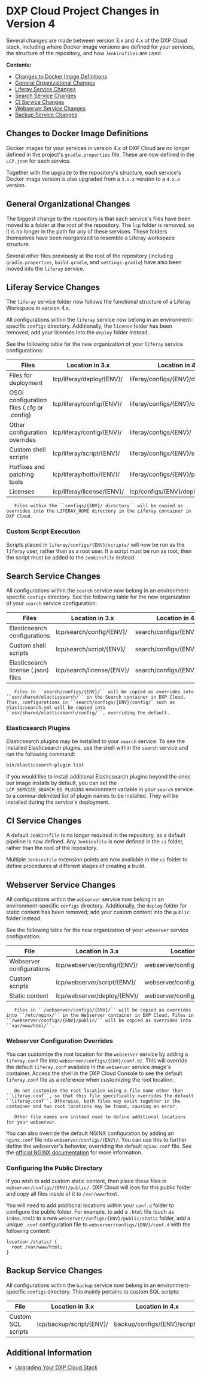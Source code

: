 # DXP Cloud Project Changes in Version 4

Several changes are made between version 3.x and 4.x of the DXP Cloud stack, including where Docker image versions are defined for your services, the structure of the repository, and how `Jenkinsfiles` are used.

**Contents:**

* [Changes to Docker Image Definitions](#changes-to-docker-image-definitions)
* [General Organizational Changes](#general-organizational-changes)
* [Liferay Service Changes](#liferay-service-changes)
* [Search Service Changes](#search-service-changes)
* [CI Service Changes](#ci-service-changes) 
* [Webserver Service Changes](#webserver-service-changes)
* [Backup Service Changes](#backup-service-changes)

## Changes to Docker Image Definitions

Docker images for your services in version 4.x of DXP Cloud are no longer defined in the project's `gradle.properties` file. These are now defined in the `LCP.json` for each service.

Together with the upgrade to the repository's structure, each service's Docker image version is also upgraded from a `3.x.x` version to a `4.x.x` version.

## General Organizational Changes

The biggest change to the repository is that each service's files have been moved to a folder at the root of the repository. The `lcp` folder is removed, so it is no longer in the path for any of these services. These folders themselves have been reorganized to resemble a Liferay workspace structure. <!-- TODO: Point to workspace documentation -->

Several other files previously at the root of the repository (including `gradle.properties`, `build.gradle`, and `settings.gradle`) have also been moved into the `liferay` service.

## Liferay Service Changes

The `liferay` service folder now follows the functional structure of a Liferay Workspace in version 4.x. <!-- TODO: Point to workspace documentation -->

All configurations within the `liferay` service now belong in an environment-specific `configs` directory. Additionally, the `license` folder has been removed; add your licenses into the `deploy` folder instead.

See the following table for the new organization of your `liferay` service configurations:

| **Files** | **Location in 3.x** | **Location in 4.x** |
| --- | --- | --- |
| Files for deployment | lcp/liferay/deploy/{ENV}/ | liferay/configs/{ENV}/deploy/ |
| OSGi configuration files (.cfg or .config) | lcp/liferay/config/{ENV}/ | liferay/configs/{ENV}/osgi/configs/ |
| Other configuration overrides | lcp/liferay/config/{ENV}/ | liferay/configs/{ENV}/ |
| Custom shell scripts | lcp/liferay/script/{ENV}/ | liferay/configs/{ENV}/scripts/ |
| Hotfixes and patching tools | lcp/liferay/hotfix/{ENV}/ | liferay/configs/{ENV}/patching/ |
| Licenses | lcp/liferay/license/{ENV}/ | lcp/configs/{ENV}/deploy/ |

```note::
   Files within the ``configs/{ENV}/ directory`` will be copied as overrides into the LIFERAY_HOME directory in the Liferay container in DXP Cloud.
```

### Custom Script Execution

Scripts placed in `liferay/configs/{ENV}/scripts/` will now be run as the `liferay` user, rather than as a root user. If a script must be run as root, then the script must be added to the `Jenkinsfile` instead.

## Search Service Changes

All configurations within the `search` service now belong in an environment-specific `configs` directory. See the following table for the new organization of your `search` service configuration:

| **Files** | **Location in 3.x** | **Location in 4.x** |
| --- | --- | --- |
| Elasticsearch configurations | lcp/search/config/{ENV}/ | search/configs/{ENV}/config/ |
| Custom shell scripts | lcp/search/script/{ENV}/ | search/configs/{ENV}/scripts/ |
| Elasticsearch license (.json) files | lcp/search/license/{ENV}/ | search/configs/{ENV}/license/ |

```note::
   Files in ``search/configs/{ENV}/`` will be copied as overrides into ``usr/shared/elasticsearch/`` in the Search container in DXP Cloud. Thus, configurations in ``search/configs/{ENV}/config/` such as elasticsearch.yml will be copied into ``usr/shared/elasticsearch/config/``, overriding the default.
```

### Elasticsearch Plugins

Elasticsearch plugins may be installed to your `search` service. To see the installed Elasticsearch plugins, use the shell within the `search` service and run the following command:

```bash
bin/elasticsearch-plugin list
```

If you would like to install additional Elasticsearch plugins beyond the ones our image installs by default, you can set the `LCP_SERVICE_SEARCH_ES_PLUGINS` environment variable in your `search` service to a comma-delimited list of plugin names to be installed. They will be installed during the service's deployment.

## CI Service Changes

A default `Jenkinsfile` is no longer required in the repository, as a default pipeline is now defined. Any `Jenkinsfile` is now defined in the `ci` folder, rather than the root of the repository.

Multiple `Jenkinsfile` extension points are now available in the `ci` folder to define procedures at different stages of creating a build. <!-- TODO: Add reference to Jenkinsfile-specific article -->

## Webserver Service Changes

All configurations within the `webserver` service now belong in an environment-specific `configs` directory. Additionally, the `deploy` folder for static content has been removed; add your custom content into the `public` folder instead.

See the following table for the new organization of your `webserver` service configuration:

| **File** | **Location in 3.x** | **Location in 4.x** |
| --- | --- | --- |
| Webserver configurations | lcp/webserver/config/{ENV}/ | webserver/configs/{ENV}/conf.d/ |
| Custom scripts | lcp/webserver/script/{ENV}/ | webserver/configs/{ENV}/scripts/ |
| Static content | lcp/webserver/deploy/{ENV}/ | webserver/configs/{ENV}/public/ |

```note::
   Files in ``/webserver/configs/{ENV}/`` will be copied as overrides into ``/etc/nginx/`` in the Webserver container in DXP Cloud. Files in ``/webserver/configs/{ENV}/public/`` will be copied as overrides into ``var/www/html/``.
```

### Webserver Configuration Overrides

You can customize the root location for the `webserver` service by adding a `liferay.conf` file into `webserver/configs/{ENV}/conf.d/`. This will override the default `liferay.conf` available in the `webserver` service image's container. Access the shell in the DXP Cloud Console to see the default `liferay.conf` file as a reference when customizing the root location.

```warning::
   Do not customize the root location using a file name other than ``liferay.conf``, so that this file specifically overrides the default ``liferay.conf``. Otherwise, both files may exist together in the container and two root locations may be found, causing an error.

   Other file names are instead used to define additional locations for your webserver.
```

You can also override the default NGINX configuration by adding an `nginx.conf` file into `webserver/configs/{ENV}/`. You can use this to further define the webserver's behavior, overriding the default `nginx.conf` file. See the [official NGINX documentation](https://docs.nginx.com/nginx/admin-guide/basic-functionality/managing-configuration-files/) for more information.

### Configuring the Public Directory

If you wish to add custom static content, then place these files in `webserver/configs/{ENV}/public/`. DXP Cloud will look for this public folder and copy all files inside of it to `/var/www/html`.

You will need to add additional locations within your `conf.d` folder to configure the public folder. For example, to add a `.html` file (such as `index.html`) to a new `webserver/configs/{ENV}/public/static` folder, add a unique `.conf` configuration file to `webserver/configs/{ENV}/conf.d` with the following content:

```
location /static/ {
  root /var/www/html;
}
```

## Backup Service Changes

All configurations within the `backup` service now belong in an environment-specific `configs` directory. This mainly pertains to custom SQL scripts:

| **File** | **Location in 3.x** | **Location in 4.x** |
| --- | --- | --- |
| Custom SQL scripts | lcp/backup/script/{ENV}/ | backup/configs/{ENV}/scripts/ |

## Additional Information

* [Upgrading Your DXP Cloud Stack](./upgrading-your-dxp-cloud-stack.md)